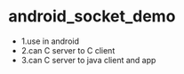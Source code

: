 # android_socket_demo
- 1.use in android
- 2.can C server to C client 
- 3.can C server to java client and app


